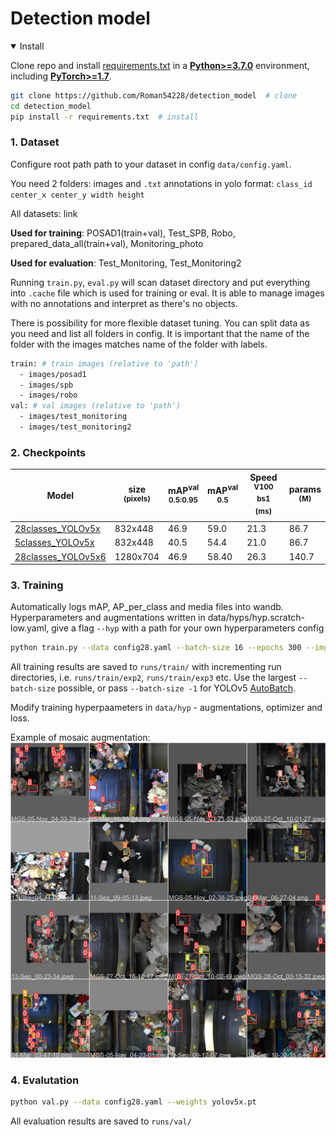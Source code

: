 # Detection model

<details open>
<summary>Install</summary>

Clone repo and install [requirements.txt](https://github.com/ultralytics/yolov5/blob/master/requirements.txt) in a
[**Python>=3.7.0**](https://www.python.org/) environment, including
[**PyTorch>=1.7**](https://pytorch.org/get-started/locally/).

```bash
git clone https://github.com/Roman54228/detection_model  # clone
cd detection_model
pip install -r requirements.txt  # install
```

</details>


### 1. Dataset

Configure root path path to your dataset in config `data/config.yaml`.

You need 2 folders: images and `.txt` annotations in yolo format: `class_id center_x center_y width height`

All datasets: link 

**Used for training**: POSAD1(train+val), Test_SPB, Robo, prepared_data_all(train+val), Monitoring_photo

**Used for evaluation**: Test_Monitoring, Test_Monitoring2

Running `train.py`, `eval.py` will scan dataset directory and put everything into `.cache` file which is used for training or eval. It is able to manage images with  no annotations and interpret as there's no objects.

There is possibility for more flexible dataset tuning. You can split data as you need and list all folders in config. It is important that the name of the folder with the images matches name of the folder with labels.
```bash
train: # train images (relative to 'path')  
  - images/posad1
  - images/spb
  - images/robo
val: # val images (relative to 'path')  
  - images/test_monitoring
  - images/test_monitoring2
```
### 2. Checkpoints

|Model |size<br><sup>(pixels) |mAP<sup>val<br>0.5:0.95 |mAP<sup>val<br>0.5  |Speed<br><sup>V100 bs1<br>(ms) |params<br><sup>(M)|
|---                    |---  |---    |---      |---    |---    |
|[28classes_YOLOv5x](https://drive.google.com/file/d/1MLKcglp6ztW-cmW7E_ohXE00plnaPMxf/view?usp=sharing)      |832x448  |46.9   |59.0  |21.3|86.7|
|[5classes_YOLOv5x](https://drive.google.com/file/d/1sXnMCShBicZbrrEuoDWA_cgu_VKyFn88/view?usp=sharing)      |832x448  |40.5   |54.4    |21.0    |86.7  |  
|[28classes_YOLOv5x6](https://drive.google.com/file/d/1WG5IDw0e3o-zbT58VPs8tpdF_jiK9yBG/view?usp=sharing)      |1280x704  |46.9   |58.40     |26.3    |140.7   | 




### 3. Training
  
Automatically logs mAP, AP_per_class and media files into wandb.
Hyperparameters and augmentations written in data/hyps/hyp.scratch-low.yaml, give a flag `--hyp` with a path for your own hyperparameters config
```bash
python train.py --data config28.yaml --batch-size 16 --epochs 300 --img 832
```
All training results are saved to `runs/train/` with incrementing run directories, i.e. `runs/train/exp2`, `runs/train/exp3` etc.
Use the largest `--batch-size` possible, or pass `--batch-size -1` for YOLOv5 [AutoBatch](https://github.com/ultralytics/yolov5/pull/5092). 

Modify training hyperpaameters in `data/hyp` - augmentations, optimizer and loss.
  
Example of mosaic augmentation:
![This is an image](https://github.com/Roman54228/detection_model/blob/main/data/train_batch0.jpg)

### 4. Evalutation

```bash
python val.py --data config28.yaml --weights yolov5x.pt
```
All evaluation results are saved to `runs/val/`







